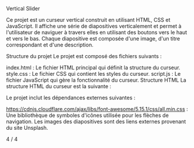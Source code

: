 Vertical Slider

Ce projet est un curseur vertical construit en utilisant HTML, CSS et JavaScript. Il affiche une série de diapositives verticalement et permet à l'utilisateur de naviguer à travers elles en utilisant des boutons vers le haut et vers le bas. Chaque diapositive est composée d'une image, d'un titre correspondant et d'une description.

Structure du projet
Le projet est composé des fichiers suivants :

index.html : Le fichier HTML principal qui définit la structure du curseur.
style.css : Le fichier CSS qui contient les styles du curseur.
script.js : Le fichier JavaScript qui gère la fonctionnalité du curseur.
Structure HTML
La structure HTML du curseur est la suivante :


Le projet inclut les dépendances externes suivantes :

https://cdnjs.cloudflare.com/ajax/libs/font-awesome/5.15.1/css/all.min.css : Une bibliothèque de symboles d'icônes utilisée pour les flèches de navigation.
Les images des diapositives sont des liens externes provenant du site Unsplash.

4 / 4




